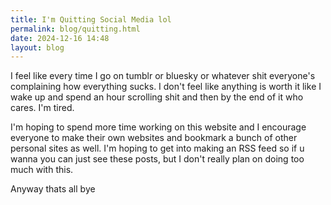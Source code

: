 ```yaml
---
title: I'm Quitting Social Media lol
permalink: blog/quitting.html
date: 2024-12-16 14:48
layout: blog
---
```

I feel like every time I go on tumblr or bluesky or whatever shit everyone's
complaining how everything sucks. I don't feel like anything is worth it like I
wake up and spend an hour scrolling shit and then by the end of it who cares.
I'm tired.

I'm hoping to spend more time working on this website and I encourage everyone
to make their own websites and bookmark a bunch of other personal sites as well.
I'm hoping to get into making an RSS feed so if u wanna you can just see these
posts, but I don't really plan on doing too much with this.

Anyway thats all bye
